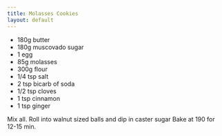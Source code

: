 ```yaml
---
title: Molasses Cookies
layout: default
---
```


- 180g butter
- 180g muscovado sugar
- 1 egg
- 85g molasses
- 300g flour
- 1/4 tsp salt
- 2 tsp bicarb of soda
- 1/2 tsp cloves
- 1 tsp cinnamon
- 1 tsp ginger

Mix all.
Roll into walnut sized balls and dip in caster sugar
Bake at 190 for 12-15 min.
